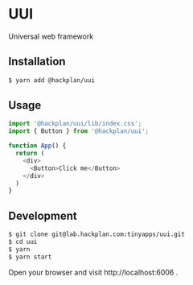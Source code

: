 # UUI

Universal web framework

## Installation

```bash
$ yarn add @hackplan/uui
```

## Usage

```typescript
import '@hackplan/uui/lib/index.css';
import { Button } from '@hackplan/uui';

function App() {
  return (
    <div>
      <Button>Click me</Button>
    </div>
  )
}
```

## Development

```bash
$ git clone git@lab.hackplan.com:tinyapps/uui.git
$ cd uui
$ yarn
$ yarn start
```

Open your browser and visit http://localhost:6006 .